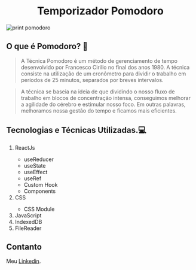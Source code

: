 <h1 align="center">Temporizador Pomodoro</h1>

![print pomodoro](https://github.com/ThiagoGois1011/pomodoro/assets/104660897/ea23829e-2523-456e-8a8f-810d5af9285c)

## O que é Pomodoro? 🔎

>A Técnica Pomodoro é um método de gerenciamento de tempo desenvolvido por Francesco Cirillo no final dos anos 1980. A técnica consiste na utilização de um cronômetro para dividir o trabalho em períodos de 25 minutos, separados por breves intervalos.

> A técnica se baseia na ideia de que dividindo o nosso fluxo de trabalho em blocos de concentração intensa, conseguimos melhorar a agilidade do cérebro e estimular nosso foco. Em outras palavras, melhoramos nossa gestão do tempo e ficamos mais eficientes.

## Tecnologias e Técnicas Utilizadas.💻

<p translate="no">
<ol>
    <li>ReactJs</li>
    <ul>
    <li>useReducer</li>
    <li>useState</li>
    <li>useEffect</li>
    <li>useRef</li>
    <li>Custom Hook</li>
    <li>Components</li>
    </ul>
    <li>CSS</li>
    <ul><li>CSS Module</li></ul>
    <li>JavaScript</li>
    <li>IndexedDB</li>
    <li>FileReader</li>
</ol>
</p>

## Contanto

Meu [Linkedin](https://www.linkedin.com/in/thiago-gois-ba26b1238/).
